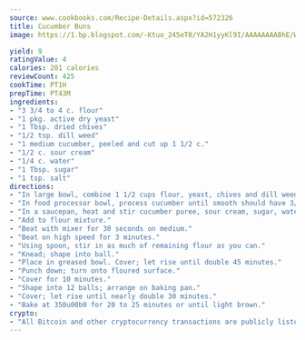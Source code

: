 ```yaml
---
source: www.cookbooks.com/Recipe-Details.aspx?id=572326
title: Cucumber Buns
image: https://1.bp.blogspot.com/-Ktuo_245eT0/YA2H1yyKl9I/AAAAAAAABhE/WMoqSq2tWOcgMkPaLYZ-49h8pVDUUwFCQCLcBGAsYHQ/s307/5.png

yield: 9
ratingValue: 4
calories: 201 calories
reviewCount: 425
cookTime: PT1H
prepTime: PT43M
ingredients:
- "3 3/4 to 4 c. flour"
- "1 pkg. active dry yeast"
- "1 Tbsp. dried chives"
- "1/2 tsp. dill weed"
- "1 medium cucumber, peeled and cut up 1 1/2 c."
- "1/2 c. sour cream"
- "1/4 c. water"
- "1 Tbsp. sugar"
- "1 tsp. salt"
directions:
- "In large bowl, combine 1 1/2 cups flour, yeast, chives and dill weed."
- "In food processor bowl, process cucumber until smooth should have 3/4 cup."
- "In a saucepan, heat and stir cucumber puree, sour cream, sugar, water and salt until warm."
- "Add to flour mixture."
- "Beat with mixer for 30 seconds on medium."
- "Beat on high speed for 3 minutes."
- "Using spoon, stir in as much of remaining flour as you can."
- "Knead; shape into ball."
- "Place in greased bowl. Cover; let rise until double 45 minutes."
- "Punch down; turn onto floured surface."
- "Cover for 10 minutes."
- "Shape into 12 balls; arrange on baking pan."
- "Cover; let rise until nearly double 30 minutes."
- "Bake at 350u00b0 for 20 to 25 minutes or until light brown."
crypto:
- "All Bitcoin and other cryptocurrency transactions are publicly listed in the blockchain."
---
```

